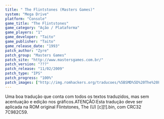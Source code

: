 ```yaml
---
title: " The Flintstones (Masters Games)"
system: "Mega Drive"
platform: "Console"
game_title: "The Flintstones"
game_category: "Ação / Plataforma"
game_players: "1"
game_developer: "Taito"
game_publisher: "Taito"
game_release_date: "1993"
patch_author: "Zyre"
patch_group: "Masters Games"
patch_site: "http://www.mastersgames.com.br/"
patch_version: "???"
patch_release: "11/02/2009"
patch_type: "IPS"
patch_progress: "100%"
patch_images: ["http://img.romhackers.org/traducoes/%5BSMD%5D%20The%20Flintstones%20-%20Masters%20Games%20-%201.png","http://img.romhackers.org/traducoes/%5BSMD%5D%20The%20Flintstones%20-%20Masters%20Games%20-%202.png","http://img.romhackers.org/traducoes/%5BSMD%5D%20The%20Flintstones%20-%20Masters%20Games%20-%203.png"]
---
```

Uma boa tradução que conta com todos os textos traduzidos, mas sem acentuação e edição nos gráficos.ATENÇÃO:Esta tradução deve ser aplicada na ROM original Flintstones, The (U) [c][!].bin, com CRC32 7C982C59.